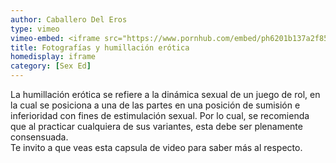 ```yaml
---
author: Caballero Del Eros
type: vimeo
vimeo-embed: <iframe src="https://www.pornhub.com/embed/ph6201b137a2f85" frameborder="0" width="500" height="281" scrolling="no" allowfullscreen></iframe>
title: Fotografías y humillación erótica
homedisplay: iframe
category: [Sex Ed]
---
```

La humillación erótica se refiere a la dinámica sexual de un juego de rol, en la cual se posiciona a una de las partes en una posición de sumisión e inferioridad con fines de estimulación sexual. Por lo cual, se recomienda que al practicar cualquiera de sus variantes, esta debe ser plenamente consensuada.  
Te invito a que veas esta capsula de video para saber más al respecto.
